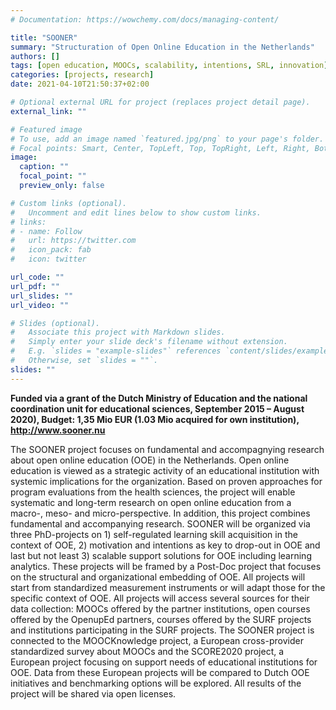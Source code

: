 ```yaml
---
# Documentation: https://wowchemy.com/docs/managing-content/

title: "SOONER"
summary: "Structuration of Open Online Education in the Netherlands"
authors: []
tags: [open education, MOOCs, scalability, intentions, SRL, innovation]
categories: [projects, research]
date: 2021-04-10T21:50:37+02:00

# Optional external URL for project (replaces project detail page).
external_link: ""

# Featured image
# To use, add an image named `featured.jpg/png` to your page's folder.
# Focal points: Smart, Center, TopLeft, Top, TopRight, Left, Right, BottomLeft, Bottom, BottomRight.
image:
  caption: ""
  focal_point: ""
  preview_only: false

# Custom links (optional).
#   Uncomment and edit lines below to show custom links.
# links:
# - name: Follow
#   url: https://twitter.com
#   icon_pack: fab
#   icon: twitter

url_code: ""
url_pdf: ""
url_slides: ""
url_video: ""

# Slides (optional).
#   Associate this project with Markdown slides.
#   Simply enter your slide deck's filename without extension.
#   E.g. `slides = "example-slides"` references `content/slides/example-slides.md`.
#   Otherwise, set `slides = ""`.
slides: ""
---
```

**Funded via a grant of the Dutch Ministry of Education and the national coordination unit for educational sciences, September 2015 – August 2020), Budget: 1,35 Mio EUR (1.03 Mio acquired for own institution), http://www.sooner.nu**

 The SOONER project focuses on fundamental and accompagnying research about open online education (OOE) in the Netherlands. Open online education is viewed as a strategic activity of an educational institution with systemic implications for the organization. Based on proven approaches for program evaluations from the health sciences, the project will enable systematic and long-term research on open online education from a macro-, meso- and micro-perspective. In addition, this project combines fundamental and accompanying research. SOONER will be organized via three PhD-projects on 1) self-regulated learning skill acquisition in the context of OOE, 2) motivation and intentions as key to drop-out in OOE and last but not least 3) scalable support solutions for OOE including learning analytics. These projects will be framed by a Post-Doc project that focuses on the structural and organizational embedding of OOE.
All projects will start from standardized measurement instruments or will adapt those for the specific context of OOE. All projects will access several sources for their data collection: MOOCs offered by the partner institutions, open courses offered by the OpenupEd partners, courses offered by the SURF projects and institutions participating in the SURF projects. The SOONER project is connected to the MOOCKnowledge project, a European cross-provider standardized survey about MOOCs and the SCORE2020 project, a European project focusing on support needs of educational institutions for OOE. Data from these European projects will be compared to Dutch OOE initiatives and benchmarking options will be explored. All results of the project will be shared via open licenses.